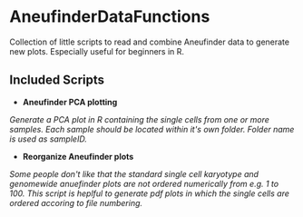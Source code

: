 # AneufinderDataFunctions
Collection of little scripts to read and combine Aneufinder data to generate new plots. Especially useful for beginners in R.

## Included Scripts

- __Aneufinder PCA plotting__

*Generate a PCA plot in R containing the single cells from one or more samples. Each sample should be located within it's own folder. Folder name is used as sampleID.*
 
- __Reorganize Aneufinder plots__

*Some people don't like that the standard single cell karyotype and genomewide anuefinder plots are not ordered numerically from e.g. 1 to 100. This script is heplful to generate pdf plots in which the single cells are ordered accoring to file numbering.*
